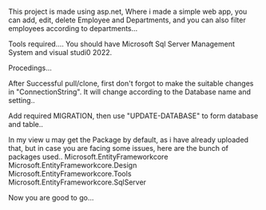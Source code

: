 This project is made using asp.net, Where i made a simple web app, you can add, edit, delete Employee and Departments, and you can also filter employees according to departments...

   Tools required....
   You should have Microsoft Sql Server Management System and visual studi0 2022.

   Procedings...

   After Successful pull/clone, first don't forgot to make the suitable changes in "ConnectionString". It will change according to the Database name and setting..

   Add required MIGRATION, then use "UPDATE-DATABASE" to form database and table..

   In my view u may get the Package by default, as i have already uploaded that, but in case you are facing some issues, here are the bunch of packages used..
        Microsoft.EntityFrameworkcore
        Microsoft.EntityFrameworkcore.Design
        Microsoft.EntityFrameworkcore.Tools
        Microsoft.EntityFrameworkcore.SqlServer

   Now you are good to go...
   
